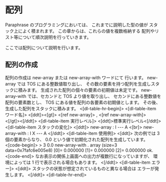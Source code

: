 # 配列
Paraphrase のプログラミングにおいては、
これまでに説明した型の値が
スタック上によく積まれます。
この章からは、これらの値を複数格納する
配列やリスト等について順次説明を行っていきます。

ここでは配列について説明を行います。

## 配列の作成
配列の作成は new-array または new-array-with ワードにて
行います。
new-array では TOS にある整数値取り出し、
その数の要素を持つ配列を生成しスタックに積みます。
生成された配列の個々の要素の初期値は未定です。
new-array-with では、セカンドと TOS より値を取り出し、
セカンドにある整数値を配列の要素数とし、
TOS にある値を配列の各要素の初期値とします。
その後、生成した配列をスタックに積みます。
<[dl-table-hr-begin]>
<[dl-table-item ワード名]>
<[ddt]><[gt]>
<[ref new-array]> , <[ref new-array-with]> 
<[/gt]><[/ddt]>
<[dl-table-item 実行レベル]>
<[ddt]>標準実行レベル<[/ddt]>
<[dl-table-item スタックの変化]>
<[ddt]>
new-array : I --- A <[br]>
new-array-with : I X --- A
<[/ddt]>
<[dl-table-item 使用例]>
<[ddt]>
次の例では 3 個の要素からなり、
0.0 という値で初期化された配列を生成しています。
<[code-begin]>
&gt; 3 0.0 new-array-with .
  array (size=3 data=0x7fafc6e005e8)
  [0]= 0.000000 [1]= 0.000000 [2]= 0.000000 ok.
<[code-end]>
なお表示の関係上画面への出力が複数行になっていますが、
環境によっては 1 行で表示される場合もあります。
<[/ddt]>
<[dl-table-item エラー]>
<[ddt]>
スタックの状態が想定されているものと異なる場合は
エラーが発生します。
<[/ddt]>
<[dl-table-hr-end]>




